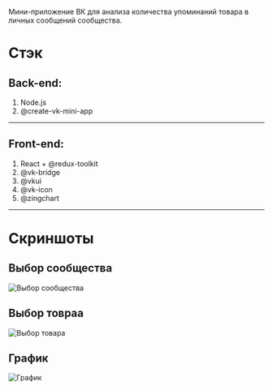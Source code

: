 Мини-приложение ВК для анализа количества упоминаний товара в личных сообщений сообщества.
# Стэк

## Back-end:
1) Node.js
2) @create-vk-mini-app

---

## Front-end:
1) React + @redux-toolkit
2) @vk-bridge
3) @vkui
4) @vk-icon
5) @zingchart

---

# Скриншоты
## Выбор сообщества
![Выбор сообщества](https://github.com/Nik-fig/VKMiniAppDemandAnalyze/assets/63410848/3517257e-67c1-45a2-9e19-f241b40ce753)

## Выбор товраа
![Выбор товара](https://github.com/Nik-fig/VKMiniAppDemandAnalyze/assets/63410848/c75e886f-7b33-4cf7-9c26-7ef854b07738)

## График
![График](https://github.com/Nik-fig/VKMiniAppDemandAnalyze/assets/63410848/9cbf10ce-cbcc-4cc4-9b68-08cfeb46d37f)
